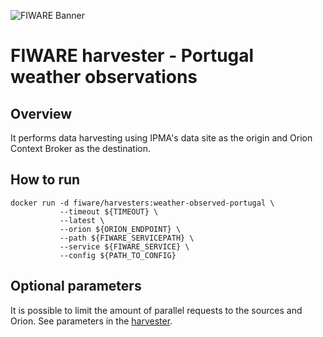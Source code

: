 ![FIWARE Banner](https://nexus.lab.fiware.org/content/images/fiware-logo1.png)
​
# FIWARE harvester - Portugal weather observations

## Overview

It performs data harvesting using IPMA's data site as the origin and Orion Context Broker as the destination.
    
## How to run

```console
docker run -d fiware/harvesters:weather-observed-portugal \
           --timeout ${TIMEOUT} \
           --latest \
           --orion ${ORION_ENDPOINT} \
           --path ${FIWARE_SERVICEPATH} \
           --service ${FIWARE_SERVICE} \
           --config ${PATH_TO_CONFIG}
```       

## Optional parameters

It is possible to limit the amount of parallel requests to the sources and Orion. See parameters in the
[harvester](./portugal_weather_observed.py).
